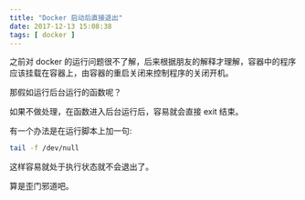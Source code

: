 ```yaml
---
title: "Docker 启动后直接退出"
date: 2017-12-13 15:08:38
tags: [ docker ]
---
```

之前对 docker 的运行问题很不了解，后来根据朋友的解释才理解，容器中的程序应该挂载在容器上，由容器的重启关闭来控制程序的关闭开机。

那假如运行后台运行的函数呢？

如果不做处理，在函数进入后台运行后，容易就会直接 exit 结束。

有一个办法是在运行脚本上加一句:

```sh
tail -f /dev/null
```

这样容易就处于执行状态就不会退出了。

算是歪门邪道吧。
